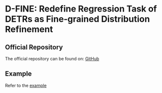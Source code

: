 # D-FINE: Redefine Regression Task of DETRs as Fine‑grained Distribution Refinement

## Official Repository

The official repository can be found on: [GitHub](https://github.com/manhbd-22022602/D-FINE)

## Example

Refer to the [example](../../../examples/d-fine)
